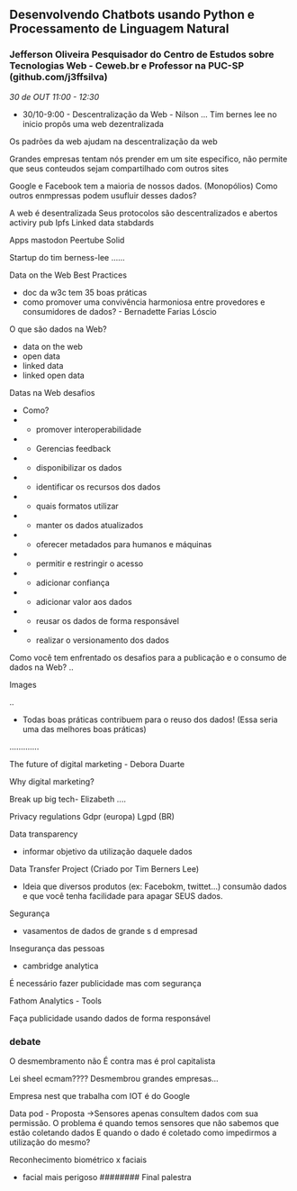 
## Desenvolvendo Chatbots usando Python e Processamento de Linguagem Natural
### Jefferson Oliveira Pesquisador do Centro de Estudos sobre Tecnologias Web - Ceweb.br e Professor na PUC-SP (github.com/j3ffsilva)
_30 de OUT 11:00 - 12:30_

* 30/10-9:00 - Descentralização da Web - Nilson ...
 Tim bernes lee no inicio propôs uma web dezentralizada
  
Os padrões da web ajudam na descentralização da web


Grandes empresas tentam nós prender em um site especifico, não permite que seus conteudos sejam compartilhado com outros sites

 Google e Facebook tem a maioria de nossos dados. (Monopólios) Como outros enmpressas podem usufluir desses dados?
 
A web é desentralizada
Seus protocolos são descentralizados e abertos
activiry pub
Ipfs
Linked data stabdards

Apps mastodon
Peertube
Solid

Startup do tim berness-lee
......  

Data on the Web Best Practices 
- doc da w3c tem 35 boas práticas
- como promover uma convivência harmoniosa entre provedores e consumidores de dados? - Bernadette Farias Lóscio

O que são dados na Web?
- data on the web
- open data
- linked data
- linked open data

Datas na Web desafios
- Como?
- - promover interoperabilidade
- - Gerencias feedback
- - disponibilizar os dados
- - identificar os recursos dos dados
- - quais formatos utilizar
- - manter os dados atualizados
- - oferecer metadados para humanos e máquinas
- - permitir e restringir o acesso
- - adicionar confiança
- - adicionar valor aos dados
- - reusar os dados de forma responsável
- - realizar o versionamento dos dados

Como você tem enfrentado os desafios para a publicação e o consumo de dados na Web?
..

Images

..

- Todas boas práticas contribuem para o reuso dos dados! (Essa seria uma das melhores boas práticas)


.............

The future of digital marketing - Debora Duarte

Why digital marketing? 

Break up big tech- Elizabeth ....

Privacy regulations
Gdpr (europa)
Lgpd (BR)  

Data transparency
- informar objetivo da utilização daquele dados

Data Transfer Project (Criado por Tim Berners Lee)
- Ideia que diversos produtos (ex: Facebokm, twittet...) consumão dados e que você tenha facilidade para apagar SEUS dados.

Segurança
- vasamentos de dados de grande s d empresad

Insegurança das pessoas
- cambridge analytica

É necessário fazer publicidade mas com segurança

Fathom Analytics - Tools

Faça publicidade usando dados de forma responsável



### debate

O desmembramento não É contra mas é prol capitalista

Lei sheel ecmam???? Desmembrou grandes empresas...

Empresa nest que trabalha com IOT é do Google

Data pod - Proposta ->Sensores apenas consultem dados com sua permissão.
O problema é quando temos sensores que não sabemos que estão coletando dados
E quando o dado é coletado como impedirmos a utilização do mesmo?

Reconhecimento biométrico x faciais
- facial mais perigoso
######## Final palestra

